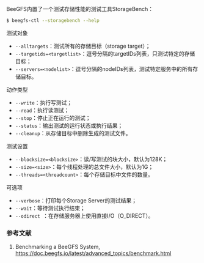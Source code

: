 BeeGFS内置了一个测试存储性能的测试工具StorageBench：


```bash
$ beegfs-ctl --storagebench --help
```

测试对象

* `--alltargets`：测试所有的存储目标（storage target）；
* `--targetids=<targetlist>`：逗号分隔的targetIDs列表，只测试特定的存储目标；
* `--servers=<nodelist>`：逗号分隔的nodeIDs列表，测试特定服务中的所有存储目标。

动作类型

* `--write`：执行写测试；
* `--read`：执行读测试；
* `--stop`：停止正在运行的测试；
* `--status`：输出测试的运行状态或执行结果；
* `--cleanup`：从存储目标中删除生成的测试文件。

测试设置

* `--blocksize=<blocksize>`：读/写测试的块大小，默认为128K；
* `--size=<size>`：每个线程处理的总文件大小，默认为1G；
* `--threads=<threadcount>`：每个存储目标中文件的数量。

可选项

* `--verbose`：打印每个Storage Server的测试结果；
* `--wait`：等待测试执行结束；
* `--odirect `：在存储服务器上使用直接I/O（O_DIRECT）。

### 参考文献

1. Benchmarking a BeeGFS System, https://doc.beegfs.io/latest/advanced_topics/benchmark.html
